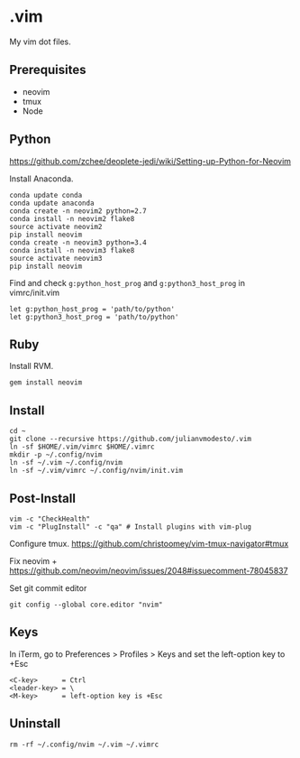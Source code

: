 # .vim

My vim dot files.

## Prerequisites
- neovim
- tmux
- Node

## Python
https://github.com/zchee/deoplete-jedi/wiki/Setting-up-Python-for-Neovim

Install Anaconda.

```
conda update conda
conda update anaconda
conda create -n neovim2 python=2.7
conda install -n neovim2 flake8
source activate neovim2
pip install neovim
conda create -n neovim3 python=3.4
conda install -n neovim3 flake8
source activate neovim3
pip install neovim
```

Find and check `g:python_host_prog` and `g:python3_host_prog` in vimrc/init.vim

```
let g:python_host_prog = 'path/to/python'
let g:python3_host_prog = 'path/to/python'
```

## Ruby
Install RVM.

```
gem install neovim
```

## Install

```
cd ~
git clone --recursive https://github.com/julianvmodesto/.vim
ln -sf $HOME/.vim/vimrc $HOME/.vimrc
mkdir -p ~/.config/nvim
ln -sf ~/.vim ~/.config/nvim
ln -sf ~/.vim/vimrc ~/.config/nvim/init.vim
```

## Post-Install

```
vim -c "CheckHealth"
vim -c "PlugInstall" -c "qa" # Install plugins with vim-plug
```

Configure tmux.
https://github.com/christoomey/vim-tmux-navigator#tmux

Fix neovim + <C-h>
https://github.com/neovim/neovim/issues/2048#issuecomment-78045837

Set git commit editor
```
git config --global core.editor "nvim"
```

## Keys
In iTerm, go to Preferences > Profiles > Keys and set the left-option key to +Esc

```
<C-key>      = Ctrl
<leader-key> = \
<M-key>      = left-option key is +Esc
```

## Uninstall

```
rm -rf ~/.config/nvim ~/.vim ~/.vimrc
```

